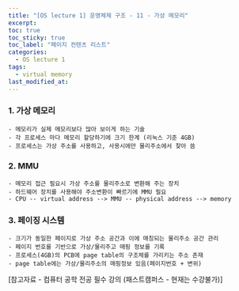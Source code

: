 ```yaml
---
title: "[OS lecture 1] 운영체제 구조 - 11 - 가상 메모리"
excerpt:
toc: true
toc_sticky: true
toc_label: "페이지 컨텐츠 리스트"
categories:
  - OS lecture 1
tags:
  - virtual memory
last_modified_at:
---
```


### **1. 가상 메모리**

    - 메모리가 실제 메모리보다 많아 보이게 하는 기술
    - 각 프로세스 마다 메모리 할당하기에 크기 한계 (리눅스 기준 4GB)
    - 프로세스는 가상 주소를 사용하고, 사용시에만 물리주소에서 찾아 씀

### **2. MMU**

    - 메모리 접근 필요시 가상 주소를 물리주소로 변환해 주는 장치
    - 하드웨어 장치를 사용해야 주소변환이 빠르기에 MMU 필요
    - CPU -- virtual address --> MMU -- physical address --> memory

### **3. 페이징 시스템**

    - 크기가 동일한 페이지로 가상 주소 공간과 이에 매칭되는 물리주소 공간 관리
    - 페이지 번호를 기반으로 가상/물리주고 매핑 정보를 기록
    - 프로세스(4GB)의 PCB에 page table의 구조체를 가리키는 주소 존재
    - page table에는 가상/물리주소의 매핑정보 있음(페이지번호 + 변위)

[참고자료 - 컴퓨터 공학 전공 필수 강의 (패스트캠퍼스 - 현재는 수강불가)]
